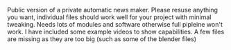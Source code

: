 Public version of a private automatic news maker. 
Please resuse anything you want, individual files should work well for your project with minimal tweaking. 
Needs lots of modules and software otherwise full pipleine won't work. I have included some example videos to show capabilities. A few files are missing as they are too big (such as some of the blender files)
